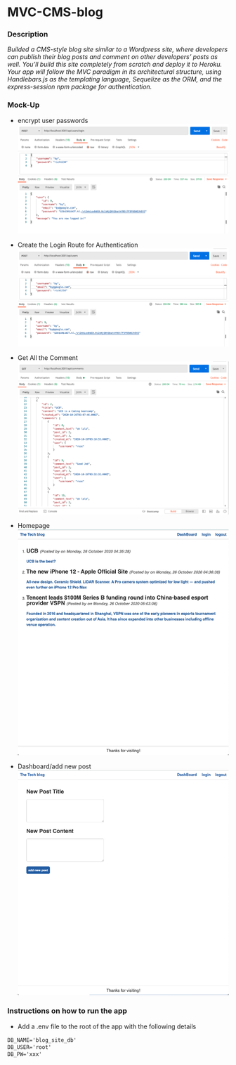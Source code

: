 # MVC-CMS-blog

### Description

_Builded a CMS-style blog site similar to a Wordpress site, where developers can publish their blog posts and comment on other developers’ posts as well. You’ll build this site completely from scratch and deploy it to Heroku. Your app will follow the MVC paradigm in its architectural structure, using Handlebars.js as the templating language, Sequelize as the ORM, and the express-session npm package for authentication._

### Mock-Up

- encrypt user passwords
  ![](img/api-login.png)

- Create the Login Route for Authentication
  ![](img/post-user.png)

- Get All the Comment
  ![](img/get-comment.png)

- Homepage
  ![](img/homepage.png)
- Dashboard/add new post
  ![](img/dashboard.png)

### Instructions on how to run the app

- Add a .env file to the root of the app with the following details

```text
DB_NAME='blog_site_db'
DB_USER='root'
DB_PW='xxx'
```
